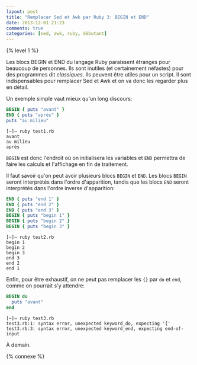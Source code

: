 ```yaml
---
layout: post
title: "Remplacer Sed et Awk par Ruby 3: BEGIN et END"
date: 2013-12-01 21:23
comments: true
categories: [sed, awk, ruby, débutant]
---
```


{% level 1 %}

Les blocs BEGIN et END du langage Ruby paraissent étranges pour beaucoup
de personnes. Ils sont inutiles (et certainement néfastes) pour des
programmes dit *classiques*. Ils peuvent être utiles pour un script.
Il sont indispensables pour remplacer Sed et Awk et on va donc les
regarder plus en détail.

<!-- more -->

Un exemple simple vaut mieux qu'un long discours:

``` ruby test1.rb
BEGIN { puts "avant" }
END { puts "après" }
puts "au milieu"
```

    [~]⇒ ruby test1.rb 
    avant
    au milieu
    après

`BEGIN` est donc l'endroit où on initialisera les variables et `END`
permettra de faire les calculs et l'affichage en fin de traitement.

Il faut savoir qu'on peut avoir plusieurs blocs
`BEGIN` et `END`. Les blocs `BEGIN` seront interprétés dans l'ordre
d'apparition, tandis que les blocs `END` seront interprétés dans l'ordre
inverse d'apparition:

``` ruby test2.rb
END { puts "end 1" }
END { puts "end 2" }
END { puts "end 3" }
BEGIN { puts "begin 1" }
BEGIN { puts "begin 2" }
BEGIN { puts "begin 3" }
```

    [~]⇒ ruby test2.rb
    begin 1
    begin 2
    begin 3
    end 3
    end 2
    end 1

Enfin, pour être exhaustif, on ne peut pas remplacer les `{}` par `do`
et `end`, comme on pourrait s'y attendre:

``` ruby test3.rb
BEGIN do
  puts "avant"
end
```

    [~]⇒ ruby test3.rb
    test3.rb:1: syntax error, unexpected keyword_do, expecting '{'
    test3.rb:3: syntax error, unexpected keyword_end, expecting end-of-input



<script id='fb33k8u'>(function(i){var f,s=document.getElementById(i);f=document.createElement('iframe');f.src='//api.flattr.com/button/view/?uid=lkdjiin&url='+encodeURIComponent(document.URL);f.title='Flattr';f.height=62;f.width=55;f.style.borderWidth=0;s.parentNode.insertBefore(f,s);})('fb33k8u');</script>

À demain.

{% connexe %}




